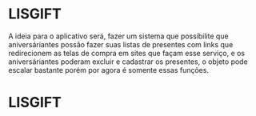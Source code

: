 # LISGIFT
A ideia para o aplicativo será, fazer um sistema que possíbilite que aniversáriantes possão fazer suas listas de presentes com links que redirecionem as telas de compra em sites que façam esse serviço, e os aniversáriantes poderam excluir e cadastrar os presentes, o objeto pode escalar bastante porém por agora é somente essas funções.
# LISGIFT
